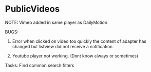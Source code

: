 # PublicVideos
NOTE:
Vimeo added in same player as DailyMotion.

BUGS:
1. Error when clicked on video too quickly the content of adapter has changed but listview did not receive a notification.

2. Youtube player not working. (Dont know always or sometimes)

Tasks:
Find common search filters
